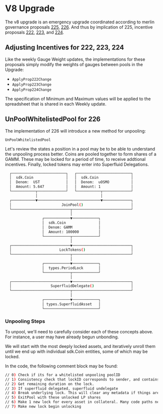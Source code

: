 # V8 Upgrade

The v8 upgrade is an emergency upgrade coordinated according to merlin governance proposals [225](https://www.mintscan.io/merlin/proposals/225), [226](https://www.mintscan.io/merlin/proposals/226).   And thus by implication of 225, incentive proposals [222](https://www.mintscan.io/merlin/proposals/222), [223](https://www.mintscan.io/merlin/proposals/223), and [224](https://www.mintscan.io/merlin/proposals/224).

## Adjusting Incentives for 222, 223, 224

Like the weekly Gauge Weight updates, the implementations for these proposals simply modify the weights of gauges between pools in the Upgrade:

* `ApplyProp222Change`
* `ApplyProp223Change`
* `ApplyProp224Change`

The specification of Minimum and Maximum values will be applied to the spreadsheet that is shared in each Weekly update.

## UnPoolWhitelistedPool for 226

The implementation of 226 will introduce a new method for unpooling:

`UnPoolWhitelistedPool`

Let's review the states a position in a pool may be to be able to understand the unpooling process better.  Coins are pooled together to form shares of a GAMM.  These may be locked for a period of time, to receive addtional incentives.  Finally, locked tokens may enter into Superfluid Delegations.

```sh
  ┌─────────────────────────┐   ┌─────────────────────────┐
  │  sdk.Coin               │   │  sdk.Coin               │
  │  Denom:  UST            │   │  Denom:  uOSMO          │
  │  Amount: 5.647          │   │  Amount: 1              │
  └───────────┬─────────────┘   └───────────┬─────────────┘
              │                             │
  ┌───────────▼─────────────────────────────▼─────────────┐
  │                       JoinPool()                      │
  └───────────────────────────┬───────────────────────────┘
                              │
                 ┌────────────▼────────────┐
                 │  sdk.Coin               │
                 │  Denom: GAMM            │
                 │  Amount: 100000         │
                 └────────────┬────────────┘
                              │
  ┌───────────────────────────▼───────────────────────────┐
  │                      LockTokens()                     │
  └───────────────────────────┬───────────────────────────┘
                              │
                 ┌────────────▼────────────┐
                 │  types.PeriodLock       │
                 └────────────┬────────────┘
                              │
  ┌───────────────────────────▼───────────────────────────┐
  │                  SuperfluidDelegate()                 │
  └───────────────────────────┬───────────────────────────┘
                              │
                 ┌────────────▼────────────┐
                 │ types.SuperfluidAsset   │
                 └─────────────────────────┘

```

### Unpooling Steps

To unpool, we'll need to carefully consider each of these concepts above.  For instance, a user may have already begun unbonding.

We will start with the most deeply locked assets, and iteratively unroll them until we end up with individual sdk.Coin entities, some of which may be locked.

In the code, the following comment block may be found:

```sh
// 0) Check if its for a whitelisted unpooling poolID
// 1) Consistency check that lockID corresponds to sender, and contains correct LP shares. (Should also be validated by caller)
// 2) Get remaining duration on the lock.
// 3) If superfluid delegated, superfluid undelegate
// 4) Break underlying lock. This will clear any metadata if things are superfluid unbonding
// 5) ExitPool with these unlocked LP shares
// 6) Make 1 new lock for every asset in collateral. Many code paths need this assumption to hold
// 7) Make new lock begin unlocking
```
